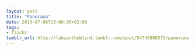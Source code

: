 ```yaml
---
layout: post
title: "Panorama"
date: 2013-07-06T13:06:36+02:00
tags:
- flickr
tumblr_url: http://fabiantheblind.tumblr.com/post/54745808573/panorama
---
```

